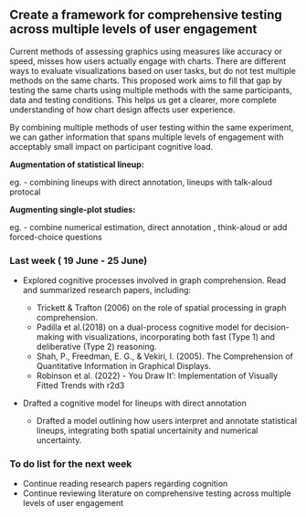 ## Create a framework for comprehensive testing across multiple levels of user engagement

Current methods of assessing graphics using measures like accuracy or speed, misses how users actually engage with charts. There are different ways to evaluate visualizations based on user tasks, but do not test multiple methods on the same charts. This proposed work aims to fill that gap by testing the same charts using multiple methods with the same participants, data and testing conditions. This helps us get a clearer, more complete understanding of how chart design affects user experience.

By combining multiple methods of user testing within the same experiment, we can gather information that spans multiple levels of engagement with acceptably small impact on participant cognitive load.

**Augmentation of statistical lineup:**

eg. - combining lineups with direct annotation, lineups with talk-aloud protocal

**Augmenting single-plot studies:**

eg. - combine numerical estimation, direct annotation , think-aloud or add forced-choice questions

### Last week ( 19 June - 25 June)

-   Explored cognitive processes involved in graph comprehension. Read and summarized research papers, including:

    -   Trickett & Trafton (2006) on the role of spatial processing in graph comprehension.
    -   Padilla et al.(2018) on a dual-process cognitive model for decision-making with visualizations, incorporating both fast (Type 1) and deliberative (Type 2) reasoning.
    -   Shah, P., Freedman, E. G., & Vekiri, I. (2005). The Comprehension of Quantitative Information in Graphical Displays.
    -   Robinson et al. (2022) - You Draw It’: Implementation of Visually Fitted Trends with r2d3

-   Drafted a cognitive model for lineups with direct annotation

    -   Drafted a model outlining how users interpret and annotate statistical lineups, integrating both spatial uncertainity and numerical uncertainty.

### To do list for the next week

-   Continue reading research papers regarding cognition
-   Continue reviewing literature on comprehensive testing across multiple levels of user engagement
